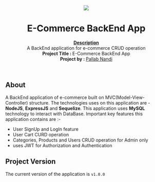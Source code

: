 <div align="center"><img src="https://blogger.googleusercontent.com/img/b/R29vZ2xl/AVvXsEiI1EJKrANyPNYSK2mUTXzWYH2EdyaNxAZOm8ic4zr9pvcdiZnBPsYlPDlya1mt507-WdhX2tK44qjG_eyXSYjXurqKTdaFbPhPwmT4qYzqHDlFG6tMxNlH8_9QBet_anvb2CT9y8bw2pxBVQQJtSEqmBiH5Zky_-Ho7luGbCtwMsW4iqAsjnUaTvV1NQ/s16000/LogoMakr-158Xv7.png"></div>
<h1 align="center">E-Commerce BackEnd App</h1>
<p align="center">
    <strong><u>Description</u></strong>
    <br>A BackEnd application for e-commerce CRUD operation<br>
    <b>Project Title : </b>E-Commerce BackEnd App<br>
    <b>Project by : </b><a href="https://github.com/pallab-nandi">Pallab Nandi</a>
</p>
<br/>
<h2>About</h2>
A BackEnd application of e-commerce built on MVC(Model-View-Controller) structure. The technologies uses on this application are - <b>NodeJS</b>, <b>ExpressJS</b> and <b>Sequelize</b>. This application uses <b>MySQL</b> technology to interact with DataBase. Important key features this application contains are :-

<br>

- User SignUp and LogIn feature
- User Cart CURD operation
- Categories, Products and Users CRUD operation for Admin only
- uses JWT for Authorization and Authentication

<h2>Project Version</h2>

The current version of the application is `v1.0.0`


